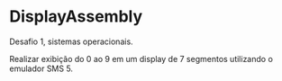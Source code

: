 # DisplayAssembly
Desafio 1, sistemas operacionais.

Realizar exibição do 0 ao 9 em um display de 7 segmentos utilizando o emulador SMS 5.

